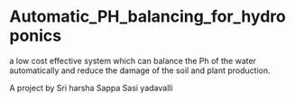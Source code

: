 # Automatic_PH_balancing_for_hydroponics
a low cost effective system which can balance the Ph of the water automatically and reduce the damage of the soil and plant production.

A project by 
Sri harsha Sappa
Sasi yadavalli

